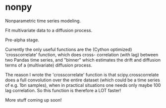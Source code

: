nonpy
=====

Nonparametric time series modeling.

Fit multivariate data to a diffusion process.

Pre-alpha stage.

Currently the only useful functions are the (Cython
optimized) 'crosscorrelate' function, which does cross-
correlation (with lag) between two Pandas time series,
and "binner" which estimates the drift and diffusion
terms of a (multivariate) diffusion process.

The reason I wrote the 'crosscorrelate' function is
that scipy.crosscorrelate does a full convolution
over the entire dataset (which could be a time series
of e.g. 1bn samples), when in practical situations one
needs only maybe 100 lag correlation. So this function
is therefore a LOT faster!

More stuff coming up soon!
